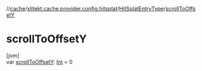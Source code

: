 //[cache](../../../index.md)/[xlitekt.cache.provider.config.hitsplat](../index.md)/[HitSplatEntryType](index.md)/[scrollToOffsetY](scroll-to-offset-y.md)

# scrollToOffsetY

[jvm]\
var [scrollToOffsetY](scroll-to-offset-y.md): [Int](https://kotlinlang.org/api/latest/jvm/stdlib/kotlin/-int/index.html) = 0
